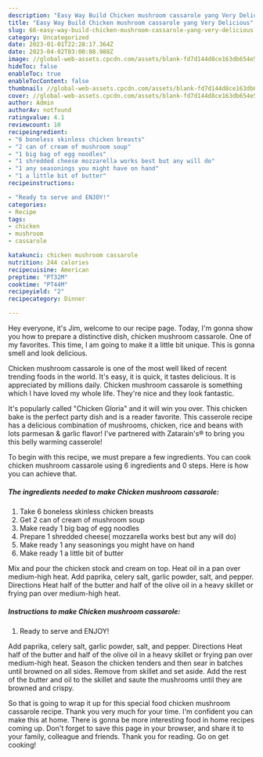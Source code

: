 ```yaml
---
description: "Easy Way Build Chicken mushroom cassarole yang Very Delicious"
title: "Easy Way Build Chicken mushroom cassarole yang Very Delicious"
slug: 66-easy-way-build-chicken-mushroom-cassarole-yang-very-delicious
category: Uncategorized
date: 2023-01-01T22:28:17.364Z
date: 2023-04-02T03:00:08.988Z
image: //global-web-assets.cpcdn.com/assets/blank-fd7d144d8ce163db654e5a02c40b08a2775adb7897d16e4062681dc7e1b2800f.png
hideToc: false
enableToc: true
enableTocContent: false
thumbnail: //global-web-assets.cpcdn.com/assets/blank-fd7d144d8ce163db654e5a02c40b08a2775adb7897d16e4062681dc7e1b2800f.png
cover: //global-web-assets.cpcdn.com/assets/blank-fd7d144d8ce163db654e5a02c40b08a2775adb7897d16e4062681dc7e1b2800f.png
author: Admin
authorAv: notfound
ratingvalue: 4.1
reviewcount: 10
recipeingredient:
- "6 boneless skinless chicken breasts"
- "2 can of cream of mushroom soup"
- "1 big bag of egg noodles"
- "1 shredded cheese mozzarella works best but any will do"
- "1 any seasonings you might have on hand"
- "1 a little bit of butter"
recipeinstructions:

- "Ready to serve and ENJOY!"
categories:
- Recipe
tags:
- chicken
- mushroom
- cassarole

katakunci: chicken mushroom cassarole 
nutrition: 244 calories
recipecuisine: American
preptime: "PT32M"
cooktime: "PT44M"
recipeyield: "2"
recipecategory: Dinner

---
```



Hey everyone, it's Jim, welcome to our recipe page. Today, I'm gonna show you how to prepare a distinctive dish, chicken mushroom cassarole. One of my favorites. This time, I am going to make it a little bit unique. This is gonna smell and look delicious.

Chicken mushroom cassarole is one of the most well liked of recent trending foods in the world. It's easy, it is quick, it tastes delicious. It is appreciated by millions daily. Chicken mushroom cassarole is something which I have loved my whole life. They're nice and they look fantastic.

It&#39;s popularly called &#34;Chicken Gloria&#34; and it will win you over. This chicken bake is the perfect party dish and is a reader favorite. This casserole recipe has a delicious combination of mushrooms, chicken, rice and beans with lots parmesan &amp; garlic flavor! I&#39;ve partnered with Zatarain&#39;s® to bring you this belly warming casserole!


To begin with this recipe, we must prepare a few ingredients. You can cook chicken mushroom cassarole using 6 ingredients and 0 steps. Here is how you can achieve that.

<!--inarticleads1-->

##### The ingredients needed to make Chicken mushroom cassarole:

1. Take 6 boneless skinless chicken breasts
1. Get 2 can of cream of mushroom soup
1. Make ready 1 big bag of egg noodles
1. Prepare 1 shredded cheese( mozzarella works best but any will do)
1. Make ready 1 any seasonings you might have on hand
1. Make ready 1 a little bit of butter


Mix and pour the chicken stock and cream on top. Heat oil in a pan over medium-high heat. Add paprika, celery salt, garlic powder, salt, and pepper. Directions Heat half of the butter and half of the olive oil in a heavy skillet or frying pan over medium-high heat. 

<!--inarticleads2-->

##### Instructions to make Chicken mushroom cassarole:


1. Ready to serve and ENJOY!

Add paprika, celery salt, garlic powder, salt, and pepper. Directions Heat half of the butter and half of the olive oil in a heavy skillet or frying pan over medium-high heat. Season the chicken tenders and then sear in batches until browned on all sides. Remove from skillet and set aside. Add the rest of the butter and oil to the skillet and saute the mushrooms until they are browned and crispy. 

So that is going to wrap it up for this special food chicken mushroom cassarole recipe. Thank you very much for your time. I'm confident you can make this at home. There is gonna be more interesting food in home recipes coming up. Don't forget to save this page in your browser, and share it to your family, colleague and friends. Thank you for reading. Go on get cooking!
